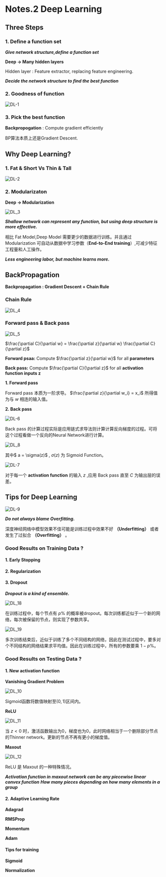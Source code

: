 # Notes.2 Deep Learning

## Three Steps

### 1. Define a function set

***Give network structure,define a function set***

**Deep → Many hidden layers**

Hidden layer : Feature extractor, replacing feature engineering.

***Decide the network structure to find the best function***

### 2. Goodness of function

![DL-1](DL_Img/DL_1.png)

### 3. Pick the best function

**Backpropogation** : Compute gradient efficiently

BP算法本质上还是Gradient Descent.

## Why Deep Learning?

### 1. Fat & Short Vs Thin & Tall

![DL-2](DL_Img/DL_2.png)

### 2. Modularizaton

**Deep → Modularization**

![DL_3](DL_Img/DL_3.png)

***Shallow network can represent any function, but using deep structure is more effective.***

相比 Fat Model,Deep Model 需要更少的数据进行训练。并且通过 Modularization 可自动从数据中学习参数（**End-to-End training**）,可减少特征工程量和人工操作。

***Less engineering labor, but machine learns more.***

## BackPropagation

**Backpropagation : Gradient Descent + Chain Rule**

### Chain Rule

![DL_4](DL_Img/DL_4.png)

### Forward pass & Back pass

![DL_5](DL_Img/DL_5.png)

$\frac{\partial C}{\partial w} = \frac{\partial z}{\partial w} \frac{\partial C}{\partial z}$

**Forward psaa:** Compute $\frac{\partial z}{\partial w}$ for all **parameters**
 
**Back pass:** Compute $\frac{\partial C}{\partial z}$ for all **activation function inputs z**

**1. Forward pass**

Forward pass 本质为一阶求导。 $\frac{\partial z}{\partial w_i} = x_i$ 所得值为与 $w$ 相连的输入值。

**2. Back pass**

![DL-6](DL_Img/DL_6.png)

Back pass 的计算过程实际是应用链式求导法则计算计算反向梯度的过程。可将这个过程看做一个反向的Neural Network进行计算。

![DL_8](DL_Img/DL_8.png)

其中$ a = \sigma(z)$ , $\sigma(z)$ 为 Sigmoid Function。

![DL-7](DL_Img/DL_7.png)

对于每一个 **activation function** 的输入 $z$ ,应用 Back pass 直至 $C$ 为输出层的误差。

## Tips for Deep Learning

![DL-9](DL_Img/DL_9.png)

***Do not always blame Overfitting.***

深度神经网络中模型效果不佳可能是训练过程中效果不好 **（Underfitting）** 或者发生了过拟合 **（Overfitting）** 。

### Good Results on Training Data ?

#### 1. Early Stopping

#### 2. Regularization

#### 3. Dropout

***Dropout is a kind of ensemble.***

![DL_18](DL_Img/DL_18.png)

在训练过程中，每个节点有 $p \%$ 的概率被dropout。每次训练都近似于一个新的网络，每次被保留的节点，则实现了参数共享。

![DL_19](DL_Img/DL_19.png)

多次训练结束后，近似于训练了多个不同结构的网络，因此在测试过程中，要多对个不同结构的网络结果求平均值。因此在训练过程中，所有的参数要乘 $1-p\%$。

### Good Results on Testing Data ?

#### 1. New activation function

**Vanishing Gradient Problem**

![DL_10](DL_Img/DL_10.png)

Sigmoid函数将数值映射至$(0,1)$区间内。

**ReLU**

![DL_11](DL_Img/DL_11.png)

当 $z < 0$ 时，激活函数输出为0，梯度也为0，此时网络相当于一个删除部分节点的Thinner network。更新的节点不再有更小的梯度值。

**Maxout**

![DL_12](DL_Img/DL_12.png)

ReLU 是 Maxout 的一种特殊情况。

***Activation function in maxout network can be any piecewise linear convex function***
***How many pieces depending on how many elements in a group***

#### 2. Adaptive Learning Rate

**Adagrad**

**RMSProp**

**Momentum**

**Adam**

#### Tips for training

**Sigmoid**

**Normalization**